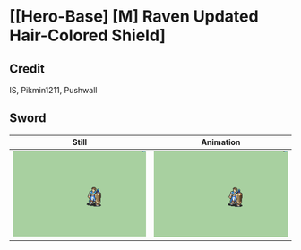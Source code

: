 # [\[Hero-Base\] \[M\] Raven Updated Hair-Colored Shield]

## Credit

IS, Pikmin1211, Pushwall
	
## Sword

| Still | Animation |
| :---: | :-------: |
| ![Sword still](./Sword_000.png) | ![Sword animation](./Sword.gif) |
